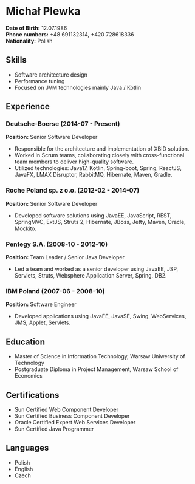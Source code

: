 # Michał Plewka

**Date of Birth:** 12.07.1986  
**Phone numbers:** +48 691132314, +420 728618336  
**Nationality:** Polish

## Skills

- Software architecture design
- Performance tuning
- Focused on JVM technologies mainly Java / Kotlin

## Experience

### Deutsche-Boerse (2014-07 - Present)
**Position:** Senior Software Developer

- Responsible for the architecture and implementation of XBID solution.
- Worked in Scrum teams, collaborating closely with cross-functional team members to deliver high-quality software.
- Utilized technologies: Java17, Kotlin, Spring-boot, Spring, ReactJS, JavaFX, LMAX Disruptor, RabbitMQ, Hibernate, Maven, Gradle.

### Roche Poland sp. z o.o. (2012-02 - 2014-07)
**Position:** Senior Software Developer

- Developed software solutions using JavaEE, JavaScript, REST, SpringMVC, ExtJS, Struts 2, Hibernate, JBoss, Jetty, Maven, Oracle, Mockito.

### Pentegy S.A. (2008-10 - 2012-10)
**Position:** Team Leader / Senior Java Developer

- Led a team and worked as a senior developer using JavaEE, JSP, Servlets, Struts, Websphere Application Server, Spring, DB2.

### IBM Poland (2007-06 - 2008-10)
**Position:** Software Engineer

- Developed applications using JavaEE, JavaSE, Swing, WebServices, JMS, Applet, Servlets.

## Education

- Master of Science in Information Technology, Warsaw Uniwersity of Technology
- Postgraduate Diploma in Project Management, Warsaw School of Economics

## Certifications

- Sun Certified Web Component Developer
- Sun Certified Business Component Developer
- Oracle Certified Expert Web Services Developer
- Sun Certified Java Programmer

## Languages

- Polish
- English
- Czech

